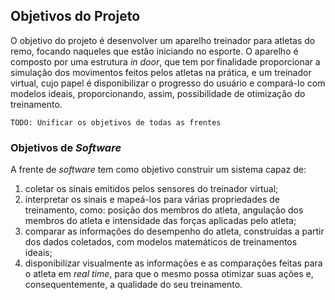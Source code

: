 ## Objetivos do Projeto

O objetivo do projeto é desenvolver um aparelho treinador para atletas do remo, focando naqueles que estão iniciando no esporte. O aparelho é composto por uma estrutura _in door_, que tem por finalidade proporcionar a simulação dos movimentos feitos pelos atletas na prática, e um treinador virtual, cujo papel é disponibilizar o progresso do usuário e compará-lo com modelos ideais, proporcionando, assim, possibilidade de otimização do treinamento.

	TODO: Unificar os objetivos de todas as frentes
	
### Objetivos de _Software_

A frente de _software_ tem como objetivo construir um sistema capaz de:
1. coletar os sinais emitidos pelos sensores do treinador virtual;
2. interpretar os sinais e mapeá-los para várias propriedades de treinamento, como: posição dos membros do atleta, angulação dos membros do atleta e intensidade das forças aplicadas pelo atleta;
3. comparar as informações do desempenho do atleta, construídas a partir dos dados coletados, com modelos matemáticos de treinamentos ideais;
4. disponibilizar visualmente as informações e as comparações feitas para o atleta em _real time_, para que o mesmo possa otimizar suas ações e, consequentemente, a qualidade do seu treinamento.
